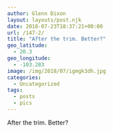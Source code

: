 ```yaml
---
author: Glenn Dixon
layout: layouts/post.njk
date: 2018-07-23T18:37:21+00:00
url: /147-2/
title: "After the trim. Better?"
geo_latitude:
  - 20.3
geo_longitude:
  - -103.283
image: /img/2018/07/igmgk3dh.jpg
categories:
  - Uncategorized
tags:
  - posts
  - pics
---
```

After the trim. Better?